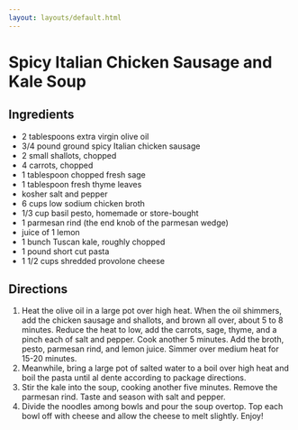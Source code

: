 ```yaml
---
layout: layouts/default.html
---
```


# Spicy Italian Chicken Sausage and Kale Soup

## Ingredients

- 2 tablespoons extra virgin olive oil
- 3/4 pound ground spicy Italian chicken sausage
- 2 small shallots, chopped
- 4 carrots, chopped
- 1 tablespoon chopped fresh sage
- 1 tablespoon fresh thyme leaves
- kosher salt and pepper
- 6 cups low sodium chicken broth
- 1/3 cup basil pesto, homemade or store-bought
- 1 parmesan rind (the end knob of the parmesan wedge)
- juice of 1 lemon
- 1 bunch Tuscan kale, roughly chopped
- 1 pound short cut pasta
- 1 1/2 cups shredded provolone cheese

## Directions

1. Heat the olive oil in a large pot over high heat. When the oil shimmers, add the chicken sausage and shallots, and brown all over, about 5 to 8 minutes. Reduce the heat to low, add the carrots, sage, thyme, and a pinch each of salt and pepper. Cook another 5 minutes. Add the broth, pesto, parmesan rind, and lemon juice. Simmer over medium heat for 15-20 minutes.
2. Meanwhile, bring a large pot of salted water to a boil over high heat and boil the pasta until al dente according to package directions.
3. Stir the kale into the soup, cooking another five minutes. Remove the parmesan rind. Taste and season with salt and pepper.
4. Divide the noodles among bowls and pour the soup overtop. Top each bowl off with cheese and allow the cheese to melt slightly. Enjoy!
